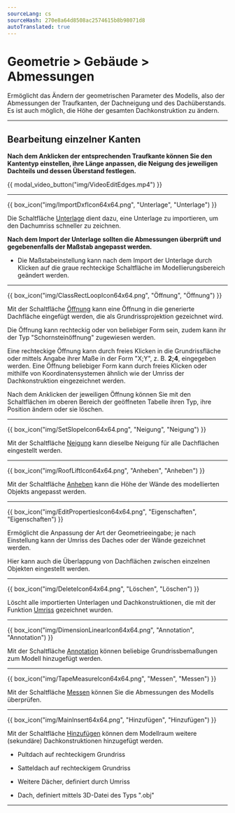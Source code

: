 ```yaml
---
sourceLang: cs
sourceHash: 270e8a64d8508ac2574615b8b98071d8
autoTranslated: true
---
```


# Geometrie &gt; Gebäude &gt; Abmessungen
<p>Ermöglicht das Ändern der geometrischen Parameter des Modells, also der Abmessungen der Traufkanten, der Dachneigung und des Dachüberstands. Es ist auch möglich, die Höhe der gesamten Dachkonstruktion zu ändern.</p>

<hr class="main"> <!-- Vodorovná čára jako oddělovač sekce -->

<h2>Bearbeitung einzelner Kanten</h2>
<p><b>Nach dem Anklicken der entsprechenden Traufkante können Sie den Kantentyp einstellen, ihre Länge anpassen, die Neigung des jeweiligen Dachteils und dessen Überstand festlegen.</b></p>

{{ modal_video_button("img/VideoEditEdges.mp4") }}

<hr class="main"> <!-- Vodorovná čára jako oddělovač sekce -->

{{ box_icon("img/ImportDxfIcon64x64.png", "Unterlage", "Unterlage") }}

<p>Die Schaltfläche <u>Unterlage</u> dient dazu, eine Unterlage zu importieren, um den Dachumriss schneller zu zeichnen.</p>
<p><b>Nach dem Import der Unterlage sollten die Abmessungen überprüft und gegebenenfalls der Maßstab angepasst werden.</b></p>
<ul>
  <li><p>Die Maßstabeinstellung kann nach dem Import der Unterlage durch Klicken auf die graue rechteckige Schaltfläche im Modellierungsbereich geändert werden.</p></li>
</ul>

<hr class="main"> <!-- Vodorovná čára jako oddělovač sekce -->

{{ box_icon("img/ClassRectLoopIcon64x64.png", "Öffnung", "Öffnung") }}

<p>Mit der Schaltfläche <u>Öffnung</u> kann eine Öffnung in die generierte Dachfläche eingefügt werden, die als Grundrissprojektion gezeichnet wird.</p>
<p>Die Öffnung kann rechteckig oder von beliebiger Form sein, zudem kann ihr der Typ "Schornsteinöffnung" zugewiesen werden.</p>
<p>Eine rechteckige Öffnung kann durch freies Klicken in die Grundrissfläche oder mittels Angabe ihrer Maße in der Form "X;Y", z. B. <b>2;4</b>, eingegeben werden. Eine Öffnung beliebiger Form kann durch freies Klicken oder mithilfe von Koordinatensystemen ähnlich wie der Umriss der Dachkonstruktion eingezeichnet werden.</p>
<p>Nach dem Anklicken der jeweiligen Öffnung können Sie mit den Schaltflächen im oberen Bereich der geöffneten Tabelle ihren Typ, ihre Position ändern oder sie löschen.</p>

<hr class="main"> <!-- Vodorovná čára jako oddělovač sekce -->

{{ box_icon("img/SetSlopeIcon64x64.png", "Neigung", "Neigung") }}

<p>Mit der Schaltfläche <u>Neigung</u> kann dieselbe Neigung für alle Dachflächen eingestellt werden.</p>

<hr class="main"> <!-- Vodorovná čára jako oddělovač sekce -->

{{ box_icon("img/RoofLiftIcon64x64.png", "Anheben", "Anheben") }}

<p>Mit der Schaltfläche <u>Anheben</u> kann die Höhe der Wände des modellierten Objekts angepasst werden.</p>

<hr class="main"> <!-- Vodorovná čára jako oddělovač sekce -->

{{ box_icon("img/EditPropertiesIcon64x64.png", "Eigenschaften", "Eigenschaften") }}

<p>Ermöglicht die Anpassung der Art der Geometrieeingabe; je nach Einstellung kann der Umriss des Daches oder der Wände gezeichnet werden.</p>
<p>Hier kann auch die Überlappung von Dachflächen zwischen einzelnen Objekten eingestellt werden.</p>

<hr class="main"> <!-- Vodorovná čára jako oddělovač sekce -->

{{ box_icon("img/DeleteIcon64x64.png", "Löschen", "Löschen") }}

<p>Löscht alle importierten Unterlagen und Dachkonstruktionen, die mit der Funktion <u>Umriss</u> gezeichnet wurden.</p>

<hr class="main"> <!-- Vodorovná čára jako oddělovač sekce -->

{{ box_icon("img/DimensionLinearIcon64x64.png", "Annotation", "Annotation") }}

<p>Mit der Schaltfläche <u>Annotation</u> können beliebige Grundrissbemaßungen zum Modell hinzugefügt werden.</p>

<hr class="main"> <!-- Vodorovná čára jako oddělovač sekce -->

{{ box_icon("img/TapeMeasureIcon64x64.png", "Messen", "Messen") }}

<p>Mit der Schaltfläche <u>Messen</u> können Sie die Abmessungen des Modells überprüfen.</p>

<hr class="main"> <!-- Vodorovná čára jako oddělovač sekce -->

{{ box_icon("img/MainInsert64x64.png", "Hinzufügen", "Hinzufügen") }}

<p>Mit der Schaltfläche <u>Hinzufügen</u> können dem Modellraum weitere (sekundäre) Dachkonstruktionen hinzugefügt werden.</p>
<ul>
  <li><p>Pultdach auf rechteckigem Grundriss</p></li>
  <li><p>Satteldach auf rechteckigem Grundriss</p></li>
  <li><p>Weitere Dächer, definiert durch Umriss</p></li>
  <li><p>Dach, definiert mittels 3D-Datei des Typs ".obj"</p></li>
</ul>

<hr class="main"> <!-- Vodorovná čára jako oddělovač sekce -->

<!-- product: HiStruct Roofs -->